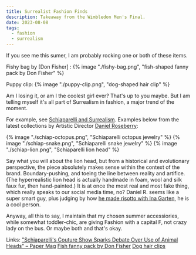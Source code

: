 ```yaml
---
title: Surrealist Fashion Finds
description: Takeaway from the Wimbledon Men's Final.
date: 2023-08-08
tags:
  - fashion
  - surrealism
---
```

If you see me this sumer, I am probably rocking one or both of these items.

Fishy bag by [Don Fisher]	:
{% image "./fishy-bag.png", "fish-shaped fanny pack by Don Fisher" %}

Puppy clip:
{% image "./puppy-clip.png", "dog-shaped hair clip" %}


Am I losing it, or am I the coolest girl ever? That's up to you maybe. But I am telling myself it's all part of Surrealism in fashion, a major trend of the moment.

For example, see [Schiaparelli and Surrealism](https://artsandculture.google.com/story/schiaparelli-and-surrealism-victoria-and-albert-museum/yQXRabXbe04rJw?hl=en). Examples below from the latest collections by Artistic Director [Daniel Roseberry](https://www.schiaparelli.com/en/21-place-vendome/daniel-roseberry/): 

{% image "./schiap-octopus.png", "Schiaparelli octopus jewelry" %}
{% image "./schiap-snake.png", "Schiaparelli snake jewelry" %}
{% image "./schiap-lion.png", "Schiaparelli lion head" %}

Say what you will about the lion head, but from a historical and evolutionary perspective, the piece absolutely makes sense within the context of the brand. Boundary-pushing, and toeing the line between reality and artifice. (The hyperrealistic lion head is actually handmade in foam, wool and silk faux fur, then hand-painted.) It is at once the most real and most fake thing, which really speaks to our social media time, no?
Daniel R. seems like a super smart guy, plus judging by how [he made risotto with Ina Garten](https://www.nytimes.com/2022/10/25/t-magazine/ina-garten-risotto-recipe.html), he is a cool person.

Anyway, all this to say, I maintain that my chosen summer accessiories, while somewhat toddler-chic, are giving Fashion with a capital F, not crazy lady on the bus. Or maybe both and that's okay. 


Links:
["Schiaparelli's Couture Show Sparks Debate Over Use of Animal Heads" – Paper Mag](https://www.papermag.com/schiaparelli-animal-heads)
[Fish fanny pack by Don Fisher](https://don-fisher.com/collections/fanny-packs/products/john-dory-adult)
[Dog hair clips](https://www.etsy.com/listing/1526118167/french-acetate-dog-hair-clip-claw-fun)
